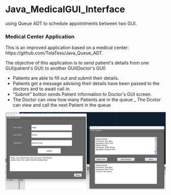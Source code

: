 # Java_MedicalGUI_Interface
using Queue ADT to schedule appointments between two GUI.

<h3>Medical Center Application</h3>
This is an improved application based on a medical center: https://github.com/TolaTess/Java_Queue_ADT.

The objective of this application is to send patient's details from one GUI(patient's GUI) to another GUI(Doctor's GUI)

- Patients are able to fill out and submit their details.
- Patients get a message advising their details have been passed to the doctors and to await call in.
- "Submit" botton sends Patient information to Doctor's GUI screen.
- The Doctor can view how many Patients are in the queue
_ The Dcotor can view and call the next Patient in the queue

![Medical Queue ADT](https://github.com/TolaTess/Java_MedicalGUI_Interface/blob/master/src/image.png)

